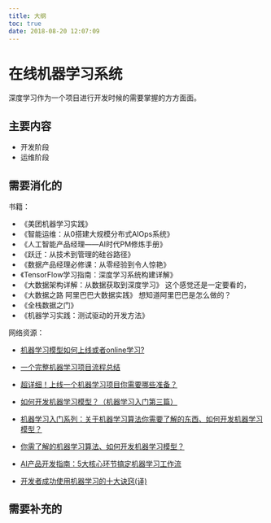 ```yaml
---
title: 大纲
toc: true
date: 2018-08-20 12:07:09
---
```

# 在线机器学习系统

深度学习作为一个项目进行开发时候的需要掌握的方方面面。

## 主要内容

- 开发阶段
- 运维阶段




## 需要消化的

书籍：

- 《美团机器学习实践》
- 《智能运维：从0搭建大规模分布式AIOps系统》
- 《人工智能产品经理——AI时代PM修炼手册》
- 《跃迁：从技术到管理的硅谷路径》
- 《数据产品经理必修课：从零经验到令人惊艳》
- 《TensorFlow学习指南：深度学习系统构建详解》
- 《大数据架构详解：从数据获取到深度学习》 这个感觉还是一定要看的，
- 《大数据之路 阿里巴巴大数据实践》 想知道阿里巴巴是怎么做的？
- 《全栈数据之门》
- 《机器学习实践：测试驱动的开发方法》


网络资源：

- [机器学习模型如何上线或者online学习?](https://www.zhihu.com/question/37426733)
- [一个完整机器学习项目流程总结](https://blog.csdn.net/huangfei711/article/details/79850989)
- [超详细！上线一个机器学习项目你需要哪些准备？](https://juejin.im/post/5ae14a296fb9a07aaa10f34e)
- [如何开发机器学习模型？（机器学习入门第三篇）](https://www.jianshu.com/p/320f5de2316b)
- [机器学习入门系列：关于机器学习算法你需要了解的东西、如何开发机器学习模型？](https://zhuanlan.zhihu.com/p/28716643)
- [你需了解的机器学习算法、如何开发机器学习模型？](http://ai.51cto.com/art/201708/549036.htm)
- [AI产品开发指南：5大核心环节搞定机器学习工作流](http://www.sohu.com/a/206547303_610300)

- [开发者成功使用机器学习的十大诀窍(译)](http://www.csuldw.com/2015/07/13/2015-07-13-10%20keys%20to%20successful%20machine%20learning%20for%20developers/)


## 需要补充的
